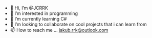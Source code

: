 - 👋 Hi, I’m @JCRRK
- 👀 I’m interested in programming
- 🌱 I’m currently learning C#
- 💞️ I’m looking to collaborate on cool projects that i can learn from
- 📫 How to reach me ... jakub.rrk@outlook.com

<!---
JCRRK/JCRRK is a ✨ special ✨ repository because its `README.md` (this file) appears on your GitHub profile.
You can click the Preview link to take a look at your changes.
--->
